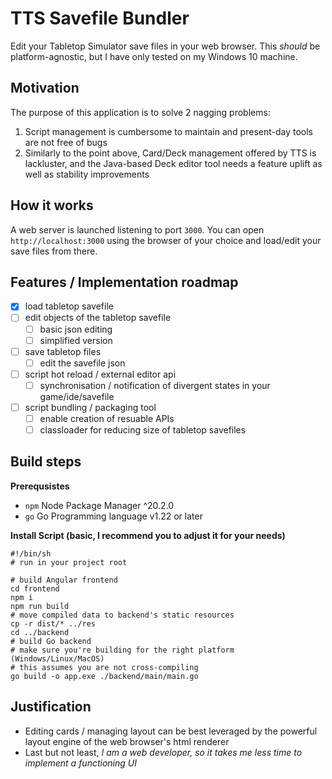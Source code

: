 # TTS Savefile Bundler
Edit your Tabletop Simulator save files in your web browser. This _should_ be platform-agnostic, but I have only tested 
on my Windows 10 machine.

## Motivation
The purpose of this application is to solve 2 nagging problems:

1. Script management is cumbersome to maintain and present-day tools are not free of bugs
2. Similarly to the point above, Card/Deck management offered by TTS is lackluster, and the Java-based Deck editor tool
   needs a feature uplift as well as stability improvements

## How it works

A web server is launched listening to port `3000`. You can open `http://localhost:3000` using the browser of your choice
and load/edit your save files from there.

## Features / Implementation roadmap

- [X] load tabletop savefile
- [ ] edit objects of the tabletop savefile
  - [ ] basic json editing
  - [ ] simplified version
- [ ] save tabletop files
  - [ ] edit the savefile json
- [ ] script hot reload / external editor api
  - [ ] synchronisation / notification of divergent states in your game/ide/savefile
- [ ] script bundling / packaging tool
  - [ ] enable creation of resuable APIs
  - [ ] classloader for reducing size of tabletop savefiles

## Build steps
**Prerequsistes**
- `npm` Node Package Manager ^20.2.0
- `go` Go Programming language v1.22 or later

**Install Script (basic, I recommend you to adjust it for your needs)**
```shell
#!/bin/sh
# run in your project root

# build Angular frontend
cd frontend
npm i
npm run build
# move compiled data to backend's static resources
cp -r dist/* ../res
cd ../backend
# build Go backend
# make sure you're building for the right platform (Windows/Linux/MacOS)
# this assumes you are not cross-compiling
go build -o app.exe ./backend/main/main.go
```


## Justification
- Editing cards / managing layout can be best leveraged by the powerful layout engine of the web browser's html renderer
- Last but not least, _I am a web developer, so it takes me less time to implement a functioning UI_
